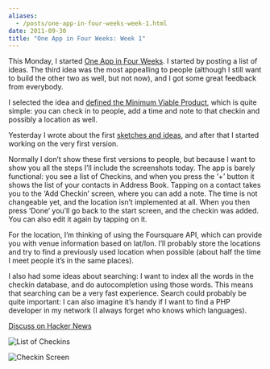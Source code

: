 ```yaml
---
aliases:
  - /posts/one-app-in-four-weeks-week-1.html
date: 2011-09-30
title: "One App in Four Weeks: Week 1"
---
```


This Monday, I started [One App in Four
Weeks](/post/10680838726/one-app-in-four-weeks-kickoff). I started by posting a
list of ideas. The third idea was the most appealling to people (although I
still want to build the other two as well, but not now), and I got some great
feedback from everybody.&#10;

I selected the idea and [defined the Minimum Viable
Product](/post/10723613553/check-in-to-people), which is quite simple: you can
check in to people, add a time and note to that checkin and possibly a location
as well.&#10;

Yesterday I wrote about the first [sketches and
ideas](/post/10801169656/sketches-and-ideas), and after that I started working
on the very first version.&#10;

Normally I don’t show these first versions to people, but because I want to show
you all the steps I’ll include the screenshots today. The app is barely
functional: you see a list of Checkins, and when you press the ‘+’ button it
shows the list of your contacts in Address Book. Tapping on a contact takes you
to the ‘Add Checkin’ screen, where you can add a note. The time is not
changeable yet, and the location isn’t implemented at all. When you then press
‘Done’ you’ll go back to the start screen, and the checkin was added. You can
also edit it again by tapping on it.&#10;

For the location, I’m thinking of using the Foursquare API, which can provide
you with venue information based on lat/lon. I’ll probably store the locations
and try to find a previously used location when possible (about half the time I
meet people it’s in the same places).&#10;

I also had some ideas about searching: I want to index all the words in the
checkin database, and do autocompletion using those words. This means that
searching can be a very fast experience. Search could probably be quite
important: I can also imagine it’s handy if I want to find a PHP developer in my
network (I always forget who knows which languages).&#10;

[Discuss on Hacker News](http://news.ycombinator.com/item?id=3056207)

![](http://dl.dropbox.com/u/1264810/blog-content/IMG_1194.PNG
"List of Checkins")

![](http://dl.dropbox.com/u/1264810/blog-content/IMG_1197.PNG "Checkin Screen")
